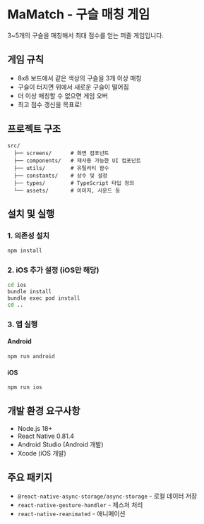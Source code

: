 # MaMatch - 구슬 매칭 게임

3~5개의 구슬을 매칭해서 최대 점수를 얻는 퍼즐 게임입니다.

## 게임 규칙
- 8x8 보드에서 같은 색상의 구슬을 3개 이상 매칭
- 구슬이 터지면 위에서 새로운 구슬이 떨어짐
- 더 이상 매칭할 수 없으면 게임 오버
- 최고 점수 갱신을 목표로!

## 프로젝트 구조
```
src/
  ├── screens/      # 화면 컴포넌트
  ├── components/   # 재사용 가능한 UI 컴포넌트
  ├── utils/        # 유틸리티 함수
  ├── constants/    # 상수 및 설정
  ├── types/        # TypeScript 타입 정의
  └── assets/       # 이미지, 사운드 등
```

## 설치 및 실행

### 1. 의존성 설치
```bash
npm install
```

### 2. iOS 추가 설정 (iOS만 해당)
```bash
cd ios
bundle install
bundle exec pod install
cd ..
```

### 3. 앱 실행

#### Android
```bash
npm run android
```

#### iOS
```bash
npm run ios
```

## 개발 환경 요구사항
- Node.js 18+
- React Native 0.81.4
- Android Studio (Android 개발)
- Xcode (iOS 개발)

## 주요 패키지
- `@react-native-async-storage/async-storage` - 로컬 데이터 저장
- `react-native-gesture-handler` - 제스처 처리
- `react-native-reanimated` - 애니메이션
